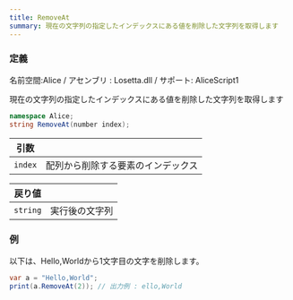 ```yaml
---
title: RemoveAt
summary: 現在の文字列の指定したインデックスにある値を削除した文字列を取得します
---
```

### 定義
名前空間:Alice / アセンブリ : Losetta.dll / サポート: AliceScript1

現在の文字列の指定したインデックスにある値を削除した文字列を取得します

```cs title="AliceScript"
namespace Alice;
string RemoveAt(number index);
```

|引数| |
|-|-|
|`index`|配列から削除する要素のインデックス|

|戻り値| |
|-|-|
|`string`|実行後の文字列|

### 例
以下は、Hello,Worldから1文字目の文字を削除します。

```cs title="AliceScript"
var a = "Hello,World";
print(a.RemoveAt(2)); // 出力例 : ello,World
```
